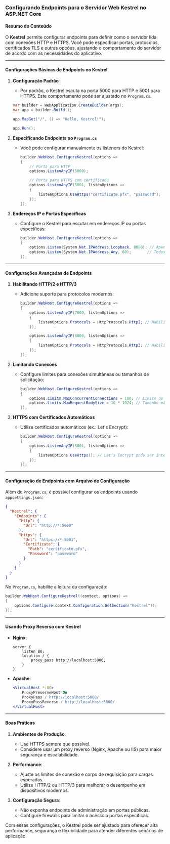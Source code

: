 ### Configurando Endpoints para o Servidor Web Kestrel no ASP.NET Core

#### Resumo do Conteúdo
O **Kestrel** permite configurar endpoints para definir como o servidor lida com conexões HTTP e HTTPS. Você pode especificar portas, protocolos, certificados TLS e outras opções, ajustando o comportamento do servidor de acordo com as necessidades do aplicativo.

---

#### Configurações Básicas de Endpoints no Kestrel

1. **Configuração Padrão**
   - Por padrão, o Kestrel escuta na porta 5000 para HTTP e 5001 para HTTPS. Este comportamento pode ser ajustado no `Program.cs`.
   ```csharp
   var builder = WebApplication.CreateBuilder(args);
   var app = builder.Build();

   app.MapGet("/", () => "Hello, Kestrel!");

   app.Run();
   ```

2. **Especificando Endpoints no `Program.cs`**
   - Você pode configurar manualmente os listeners do Kestrel:
     ```csharp
     builder.WebHost.ConfigureKestrel(options =>
     {
         // Porta para HTTP
         options.ListenAnyIP(5000);

         // Porta para HTTPS com certificado
         options.ListenAnyIP(5001, listenOptions =>
         {
             listenOptions.UseHttps("certificate.pfx", "password");
         });
     });
     ```

3. **Endereços IP e Portas Específicas**
   - Configure o Kestrel para escutar em endereços IP ou portas específicas:
     ```csharp
     builder.WebHost.ConfigureKestrel(options =>
     {
         options.Listen(System.Net.IPAddress.Loopback, 8080); // Apenas localhost
         options.Listen(System.Net.IPAddress.Any, 80);       // Todos os IPs
     });
     ```

---

#### Configurações Avançadas de Endpoints

1. **Habilitando HTTP/2 e HTTP/3**
   - Adicione suporte para protocolos modernos:
     ```csharp
     builder.WebHost.ConfigureKestrel(options =>
     {
         options.ListenAnyIP(7000, listenOptions =>
         {
             listenOptions.Protocols = HttpProtocols.Http2; // Habilita HTTP/2
         });

         options.ListenAnyIP(8000, listenOptions =>
         {
             listenOptions.Protocols = HttpProtocols.Http3; // Habilita HTTP/3
         });
     });
     ```

2. **Limitando Conexões**
   - Configure limites para conexões simultâneas ou tamanhos de solicitação:
     ```csharp
     builder.WebHost.ConfigureKestrel(options =>
     {
         options.Limits.MaxConcurrentConnections = 100; // Limite de conexões
         options.Limits.MaxRequestBodySize = 10 * 1024; // Tamanho máximo de corpo (10 KB)
     });
     ```

3. **HTTPS com Certificados Automáticos**
   - Utilize certificados automáticos (ex.: Let's Encrypt):
     ```csharp
     builder.WebHost.ConfigureKestrel(options =>
     {
         options.ListenAnyIP(5001, listenOptions =>
         {
             listenOptions.UseHttps(); // Let's Encrypt pode ser integrado aqui
         });
     });
     ```

---

#### Configuração de Endpoints com Arquivo de Configuração
Além de `Program.cs`, é possível configurar os endpoints usando `appsettings.json`:
```json
{
  "Kestrel": {
    "Endpoints": {
      "Http": {
        "Url": "http://*:5000"
      },
      "Https": {
        "Url": "https://*:5001",
        "Certificate": {
          "Path": "certificate.pfx",
          "Password": "password"
        }
      }
    }
  }
}
```

No `Program.cs`, habilite a leitura da configuração:
```csharp
builder.WebHost.ConfigureKestrel((context, options) =>
{
    options.Configure(context.Configuration.GetSection("Kestrel"));
});
```

---

#### Usando Proxy Reverso com Kestrel

- **Nginx**:
  ```nginx
  server {
      listen 80;
      location / {
          proxy_pass http://localhost:5000;
      }
  }
  ```

- **Apache**:
  ```apache
  <VirtualHost *:80>
      ProxyPreserveHost On
      ProxyPass / http://localhost:5000/
      ProxyPassReverse / http://localhost:5000/
  </VirtualHost>
  ```

---

#### Boas Práticas
1. **Ambientes de Produção**:
   - Use HTTPS sempre que possível.
   - Considere usar um proxy reverso (Nginx, Apache ou IIS) para maior segurança e escalabilidade.

2. **Performance**:
   - Ajuste os limites de conexão e corpo de requisição para cargas esperadas.
   - Utilize HTTP/2 ou HTTP/3 para melhorar o desempenho em dispositivos modernos.

3. **Configuração Segura**:
   - Não exponha endpoints de administração em portas públicas.
   - Configure firewalls para limitar o acesso a portas específicas.

Com essas configurações, o Kestrel pode ser ajustado para oferecer alta performance, segurança e flexibilidade para atender diferentes cenários de aplicação.